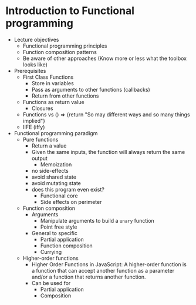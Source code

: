 # Introduction to Functional programming

* Lecture objectives
    * Functional programming principles
    * Function composition patterns
    * Be aware of other approaches (Know more or less what the toolbox looks like)
* Prerequisites
    * First Class Functions
        * Store in variables
        * Pass as arguments to other functions (callbacks)
        * Return from other functions
    * Functions as return value
        * Closures
    * Functions vs () => {return "So may different ways and so many things implied"}
    * IIFE (iffy)
* Functional programming paradigm
    * Pure functions
        * Return a value
        * Given the same inputs, the function will always return the same output
            * Memoization
        * no side-effects
        * avoid shared state
        * avoid mutating state
        * does this program even exist?
            * Functional core
            * Side effects on perimeter
    * Function composition
        * Arguments
            * Manipulate arguments to build  a `unary` function
            * Point free style
        * General to specific
            * Partial application
            * Function composition
            * Currying
    * Higher-order functions
        * Higher Order Functions in JavaScript: A higher-order function is a function that can accept another function as a parameter and/or a function that returns another function.
        * Can be used for
            * Partial application
            * Composition
